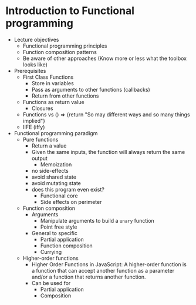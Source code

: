 # Introduction to Functional programming

* Lecture objectives
    * Functional programming principles
    * Function composition patterns
    * Be aware of other approaches (Know more or less what the toolbox looks like)
* Prerequisites
    * First Class Functions
        * Store in variables
        * Pass as arguments to other functions (callbacks)
        * Return from other functions
    * Functions as return value
        * Closures
    * Functions vs () => {return "So may different ways and so many things implied"}
    * IIFE (iffy)
* Functional programming paradigm
    * Pure functions
        * Return a value
        * Given the same inputs, the function will always return the same output
            * Memoization
        * no side-effects
        * avoid shared state
        * avoid mutating state
        * does this program even exist?
            * Functional core
            * Side effects on perimeter
    * Function composition
        * Arguments
            * Manipulate arguments to build  a `unary` function
            * Point free style
        * General to specific
            * Partial application
            * Function composition
            * Currying
    * Higher-order functions
        * Higher Order Functions in JavaScript: A higher-order function is a function that can accept another function as a parameter and/or a function that returns another function.
        * Can be used for
            * Partial application
            * Composition
